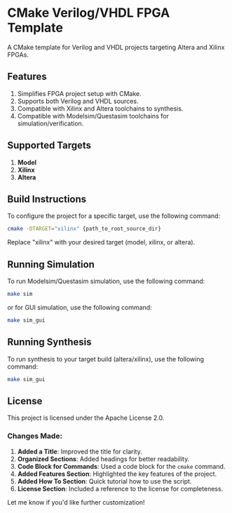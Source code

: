 # CMake Verilog/VHDL FPGA Template

A CMake template for Verilog and VHDL projects targeting Altera and Xilinx FPGAs.

## Features
1. Simplifies FPGA project setup with CMake.
2. Supports both Verilog and VHDL sources.
3. Compatible with Xilinx and Altera toolchains to synthesis.
4. Compatible with Modelsim/Questasim toolchains for simulation/verification.

## Supported Targets
1. **Model**
2. **Xilinx**
3. **Altera**

## Build Instructions

To configure the project for a specific target, use the following command:

```bash
cmake -DTARGET="xilinx" {path_to_root_source_dir}
```

Replace "xilinx" with your desired target (model, xilinx, or altera).

## Running Simulation

To run Modelsim/Questasim simulation, use the following command:

```bash
make sim
```

or for GUI simulation, use the following command: 

```bash
make sim_gui
```

## Running Synthesis

To run synthesis to your target build (altera/xilinx), use the following command:

```bash
make sim_gui
```

## License
This project is licensed under the Apache License 2.0.

### Changes Made:
1. **Added a Title**: Improved the title for clarity.
2. **Organized Sections**: Added headings for better readability.
3. **Code Block for Commands**: Used a code block for the `cmake` command.
4. **Added Features Section**: Highlighted the key features of the project.
5. **Added How To Section**: Quick tutorial how to use the script.
6. **License Section**: Included a reference to the license for completeness.

Let me know if you'd like further customization!